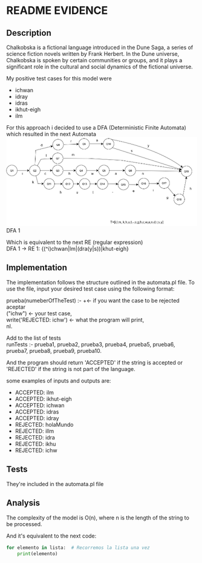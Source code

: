 # README EVIDENCE
## Description
Chalkobska is a fictional language introduced in the Dune Saga, a series of science fiction novels written by Frank Herbert. In the Dune universe, Chalkobska is spoken by certain communities or groups, and it plays a significant role in the cultural and social dynamics of the fictional universe.

My positive test cases for this model were
* ichwan
* idray
* idras
* ikhut-eigh
* ilm

For this approach i decided to use a DFA (Deterministic Finite Automata) which resulted in the next Automata
![alt text](https://github.com/elunacado/Automata/blob/main/automata.png) DFA 1

Which is equivalent to the next RE (regular expression) <br />
DFA 1 -> RE 1: {(^i)chwan|lm|(dra(y|s))|khut-eigh}

## Implementation
The implementation follows the structure outlined in the automata.pl file. To use the file, input your desired test case using the following format:<br />

prueba(numeberOfTheTest) :- \+<- if you want the case to be rejected aceptar <br />
("ichw") <- your test case, <br />
write('REJECTED: ichw') <- what the program will print,<br />
nl. <br />


Add to the list of tests<br />
runTests :-    prueba1, prueba2, prueba3, prueba4, prueba5, prueba6, prueba7, prueba8, prueba9, prueba10.<br />

And the program should return 'ACCEPTED' if the string is accepted or 'REJECTED' if the string is not part of the language. <br />

some examples of inputs and outputs are:<br /> 
* ACCEPTED: ilm 
* ACCEPTED: ikhut-eigh 
* ACCEPTED: ichwan 
* ACCEPTED: idras 
* ACCEPTED: idray 
* REJECTED: holaMundo 
* REJECTED: illm 
* REJECTED: idra 
* REJECTED: ikhu 
* REJECTED: ichw 

## Tests
They're included in the automata.pl file <br />

## Analysis
The complexity of the model is O(n), where n is the length of the string to be processed. <br />

And it's equivalent to the next code:
```python
for elemento in lista:  # Recorremos la lista una vez
    print(elemento)
```




